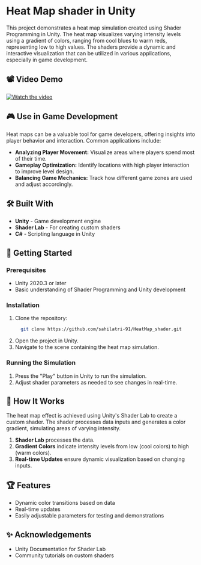 # Heat Map shader in Unity

This project demonstrates a heat map simulation created using Shader Programming in Unity. The heat map visualizes varying intensity levels using a gradient of colors, ranging from cool blues to warm reds, representing low to high values. The shaders provide a dynamic and interactive visualization that can be utilized in various applications, especially in game development.

## 📽️ Video Demo

[![Watch the video](path_to_thumbnail_image)](path_to_demo_video)

## 🎮 Use in Game Development

Heat maps can be a valuable tool for game developers, offering insights into player behavior and interaction. Common applications include:
- **Analyzing Player Movement:** Visualize areas where players spend most of their time.
- **Gameplay Optimization:** Identify locations with high player interaction to improve level design.
- **Balancing Game Mechanics:** Track how different game zones are used and adjust accordingly.

## 🛠️ Built With

- **Unity** - Game development engine
- **Shader Lab** - For creating custom shaders
- **C#** - Scripting language in Unity

## 🚀 Getting Started

### Prerequisites

- Unity 2020.3 or later
- Basic understanding of Shader Programming and Unity development

### Installation

1. Clone the repository:
    ```bash
      git clone https://github.com/sahilatri-91/HeatMap_shader.git
    ```
2. Open the project in Unity.
3. Navigate to the scene containing the heat map simulation.

### Running the Simulation

1. Press the "Play" button in Unity to run the simulation.
2. Adjust shader parameters as needed to see changes in real-time.




## 📖 How It Works

The heat map effect is achieved using Unity's Shader Lab to create a custom shader. The shader processes data inputs and generates a color gradient, simulating areas of varying intensity.

1. **Shader Lab** processes the data.
2. **Gradient Colors** indicate intensity levels from low (cool colors) to high (warm colors).
3. **Real-time Updates** ensure dynamic visualization based on changing inputs.

## 🏆 Features

- Dynamic color transitions based on data
- Real-time updates
- Easily adjustable parameters for testing and demonstrations



## ✨ Acknowledgements

- Unity Documentation for Shader Lab
- Community tutorials on custom shaders

